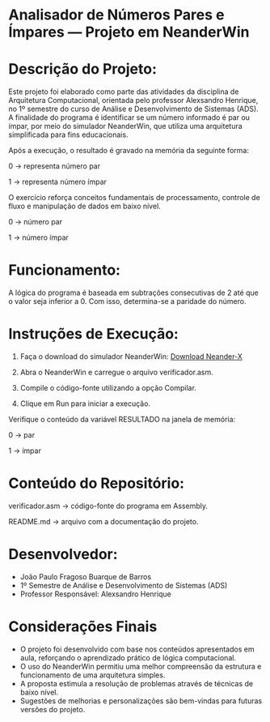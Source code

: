 # Analisador de Números Pares e Ímpares — Projeto em NeanderWin

# Descrição do Projeto:
Este projeto foi elaborado como parte das atividades da disciplina de Arquitetura Computacional, orientada pelo professor Alexsandro Henrique, no 1º semestre do curso de Análise e Desenvolvimento de Sistemas (ADS).
A finalidade do programa é identificar se um número informado é par ou ímpar, por meio do simulador NeanderWin, que utiliza uma arquitetura simplificada para fins educacionais.

Após a execução, o resultado é gravado na memória da seguinte forma:

0 → representa número par

1 → representa número ímpar

O exercício reforça conceitos fundamentais de processamento, controle de fluxo e manipulação de dados em baixo nível.

0 → número par

1 → número ímpar

# Funcionamento:
A lógica do programa é baseada em subtrações consecutivas de 2 até que o valor seja inferior a 0. Com isso, determina-se a paridade do número.

# Instruções de Execução:

1. Faça o download do simulador NeanderWin:
   [Download Neander-X](https://sourceforge.net/projects/neander-x/files/)

2. Abra o NeanderWin e carregue o arquivo verificador.asm.

3. Compile o código-fonte utilizando a opção Compilar.

4. Clique em Run para iniciar a execução.

Verifique o conteúdo da variável RESULTADO na janela de memória:

0 → par

1 → ímpar

# Conteúdo do Repositório:
verificador.asm → código-fonte do programa em Assembly.

README.md → arquivo com a documentação do projeto.

# Desenvolvedor:
- João Paulo Fragoso Buarque de Barros 
- 1º Semestre de Análise e Desenvolvimento de Sistemas (ADS)
- Professor Responsável: Alexsandro Henrique

# Considerações Finais
- O projeto foi desenvolvido com base nos conteúdos apresentados em aula, reforçando o aprendizado prático de lógica computacional.
- O uso do NeanderWin permitiu uma melhor compreensão da estrutura e funcionamento de uma arquitetura simples.
- A proposta estimula a resolução de problemas através de técnicas de baixo nível.
- Sugestões de melhorias e personalizações são bem-vindas para futuras versões do projeto.
